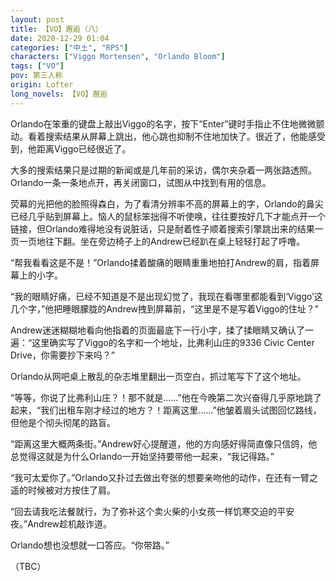 ```yaml
---
layout: post
title: 【VO】邂逅（八）
date: 2020-12-29 01:04
categories: ["中土", "RPS"]
characters: ["Viggo Mortensen", "Orlando Bloom"]
tags: ["VO"]
pov: 第三人称
origin: Lofter
long_novels: 【VO】邂逅
---
```


Orlando在笨重的键盘上敲出Viggo的名字，按下“Enter”键时手指止不住地微微颤动。看着搜索结果从屏幕上跳出，他心跳也抑制不住地加快了。很近了，他能感受到，他距离Viggo已经很近了。

大多的搜索结果只是过期的新闻或是几年前的采访，偶尔夹杂着一两张路透照。Orlando一条一条地点开，再关闭窗口，试图从中找到有用的信息。

荧幕的光把他的脸照得森白，为了看清分辨率不高的屏幕上的字，Orlando的鼻尖已经几乎贴到屏幕上。恼人的鼠标笨拙得不听使唤，往往要按好几下才能点开一个链接，但Orlando难得地没有说脏话，只是耐着性子顺着搜索引擎跳出来的结果一页一页地往下翻。坐在旁边椅子上的Andrew已经趴在桌上轻轻打起了呼噜。

“帮我看看这是不是！”Orlando揉着酸痛的眼睛重重地拍打Andrew的肩，指着屏幕上的小字。

“我的眼睛好痛，已经不知道是不是出现幻觉了，我现在看哪里都能看到‘Viggo’这几个字，”他把睡眼朦胧的Andrew拽到屏幕前，“这里是不是写着Viggo的住址？”

Andrew迷迷糊糊地看向他指着的页面最底下一行小字，揉了揉眼睛又确认了一遍：“这里确实写了Viggo的名字和一个地址，比弗利山庄的9336 Civic Center Drive，你需要抄下来吗？”

Orlando从网吧桌上散乱的杂志堆里翻出一页空白，抓过笔写下了这个地址。

“等等，你说了比弗利山庄？！那不就是……”他在今晚第二次兴奋得几乎原地跳了起来，“我们出租车刚才经过的地方？！距离这里……”他皱着眉头试图回忆路线，但他是个彻头彻尾的路盲。

“距离这里大概两条街。”Andrew好心提醒道，他的方向感好得简直像只信鸽，他总觉得这就是为什么Orlando一开始坚持要带他一起来，“我记得路。”

“我可太爱你了。”Orlando又扑过去做出夸张的想要亲吻他的动作，在还有一臂之遥的时候被对方按住了肩。

“回去请我吃法餐就行，为了弥补这个卖火柴的小女孩一样饥寒交迫的平安夜。”Andrew趁机敲诈道。

Orlando想也没想就一口答应。“你带路。”

（TBC）
